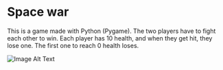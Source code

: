 # Space war
This is a game made with Python (Pygame). The two players have to fight each other to win.
Each player has 10 health, and when they get hit, they lose one. The first one to reach 0 health loses.


![Image Alt Text](https://github.com/Aliiiiii404/spaceship-game/blob/main/assets/space-war.png)
